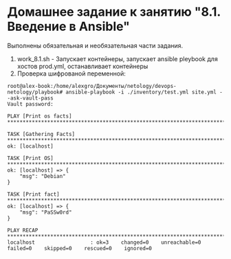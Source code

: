 # Домашнее задание к занятию "8.1. Введение в Ansible"

Выполнены обязательная и необязательная части задания.

1. work_8.1.sh   -  Запускает контейнеры, запускает ansible pleybook для хостов prod.yml, останавливает контейнеры
2. Проверка шифрованой переменной:
```
root@alex-book:/home/alexgro/Документы/netology/devops-netology/playbook# ansible-playbook -i ./inventory/test.yml site.yml --ask-vault-pass
Vault password: 

PLAY [Print os facts] *********************************************************************************************************************************************************************************************

TASK [Gathering Facts] ********************************************************************************************************************************************************************************************
ok: [localhost]

TASK [Print OS] ***************************************************************************************************************************************************************************************************
ok: [localhost] => {
    "msg": "Debian"
}

TASK [Print fact] *************************************************************************************************************************************************************************************************
ok: [localhost] => {
    "msg": "PaSSw0rd"
}

PLAY RECAP ********************************************************************************************************************************************************************************************************
localhost                  : ok=3    changed=0    unreachable=0    failed=0    skipped=0    rescued=0    ignored=0   
```